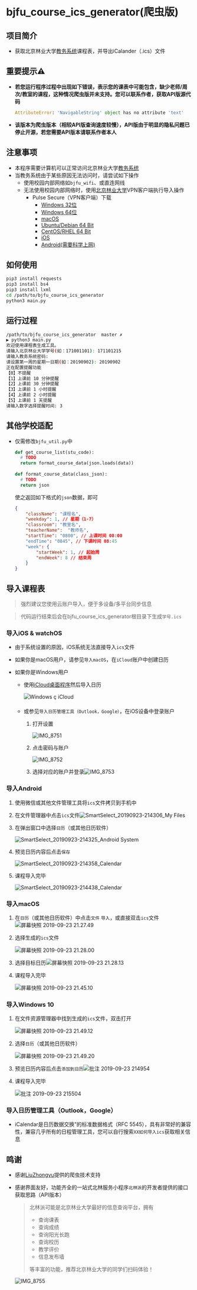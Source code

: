 # bjfu_course_ics_generator(爬虫版)

## 项目简介

* 获取北京林业大学[教务系统](http://newjwxt.bjfu.edu.cn/)课程表，并导出iCalander（.ics）文件

## 重要提示⚠️
* **若您运行程序过程中出现如下错误，表示您的课表中可能包含，缺少老师/周次/教室的课程，这种情况爬虫版并未支持。您可以联系作者，获取API版源代码**
    ```python
    AttributeError: 'NavigableString' object has no attribute 'text'
    ```
* **该版本为爬虫版本（相较API版查询速度较慢），API版由于明显的隐私问题已停止开源，若您需要API版本请联系作者本人**

## 注意事项

* 本程序需要计算机可以正常访问北京林业大学[教务系统](http://newjwxt.bjfu.edu.cn/)
* 当教务系统由于某些原因无法访问时，请尝试如下操作
  * 使用校园内部网络如`bjfu_wifi`、或直连网线
  * 无法使用校园内部网络时，使用[北京林业大学](http://vpn.bjfu.edu.cn/)VPN客户端执行导入操作
    * Pulse Secure（VPN客户端）下载
      * [Windows 32位](http://trial.pulsesecure.net/clients/ps-pulse-win-9.0r4.0-b1731-32bitinstaller.msi)
      * [Windows 64位](http://trial.pulsesecure.net/clients/ps-pulse-win-9.0r4.0-b1731-64bitinstaller.msi)
      * [macOS](http://trial.pulsesecure.net/clients/ps-pulse-mac-9.0r4.0-b1731-installer.dmg)
      * [Ubuntu/Debian 64 Bit](http://trial.pulsesecure.net/clients/ps-pulse-linux-9.0r4.0-b943-ubuntu-debian-64-bit-installer.deb)
      * [CentOS/RHEL 64 Bit](http://trial.pulsesecure.net/clients/ps-pulse-linux-9.0r4.0-b943-centos-rhel-64-bit-installer.rpm) 
      * [iOS](https://itunes.apple.com/app/pulse-secure/id945832041)
      * [Android(需要科学上网)](https://play.google.com/store/apps/details?id=net.pulsesecure.pulsesecure&hl=en)


## 如何使用

```bash
pip3 install requests
pip3 install bs4
pip3 install lxml
cd /path/to/bjfu_course_ics_generator
python3 main.py
```

## 运行过程

```bash
/path/to/bjfu_course_ics_generator  master ✗                                                                                      
▶ python3 main.py 
欢迎使用课程表生成工具。
请输入北京林业大学学号(如：171001101): 171101215
请输入教务系统密码: 
请设置第一周的星期一日期(如：20190902): 20190902
正在配置提醒功能
【0】不提醒
【1】上课前 10 分钟提醒
【2】上课前 30 分钟提醒
【3】上课前 1 小时提醒
【4】上课前 2 小时提醒
【5】上课前 1 天提醒
请输入数字选择提醒时间: 3
```

## 其他学校适配

* 仅需修改`bjfu_util.py`中

  ```python
  def get_course_list(stu_code):
    # TODO
    return format_course_data(json.loads(data))
    
  def format_course_data(class_json):
    # TODO
    return json
  ```

  使之返回如下格式的`json`数据，即可

  ```json
  {
      "className": "课程名",
      "weekday": 1, // 星期（1-7）
      "classroom": "教室名",
      "teacherName":  "教师名",
      "startTime": "0800", // 上课时间 08:00
      "endTime": "0845", // 下课时间 08:45
      "week": {
          "startWeek": 1, // 起始周
          "endWeek": 8 // 结束周
      }
  }
  ```

## 导入课程表

> 强烈建议您使用云账户导入，便于多设备/多平台同步信息

> 代码运行结束后会在bjfu_course_ics_generator根目录下生成`学号.ics`

### 导入iOS & watchOS

- 由于系统设置的原因，iOS系统无法直接导入`ics`文件

- 如果你是macOS用户，请参见`导入macOS`，在`iCloud`账户中创建日历

- 如果你是Windows用户

  - 使用[iCloud桌面程序](https://support.apple.com/zh-cn/HT204283)然后导入日历

    ![Windows ç iCloud](https://tva1.sinaimg.cn/large/006y8mN6ly1g79uq4wkfmj30rs0ik78y.jpg)

  - 或参见`导入日历管理工具（Outlook，Google）`，在iOS设备中登录账户

    1. 打开设置

       ![IMG_8751](https://tva1.sinaimg.cn/large/006y8mN6ly1g79ukj8c89j30u01szdrm.jpg)

    2. 点击密码与账户
  
       ![IMG_8752](https://tva1.sinaimg.cn/large/006y8mN6ly1g79ukwcdzjj30u01szalk.jpg)
  
    3. 选择对应的账户并登录![IMG_8753](https://tva1.sinaimg.cn/large/006y8mN6ly1g79uld55hzj30u01sz7hg.jpg)

### 导入Android

1. 使用微信或其他文件管理工具将`ics`文件拷贝到手机中
2. 在文件管理器中点击`ics`文件![SmartSelect_20190923-214306_My Files](https://tva1.sinaimg.cn/large/006y8mN6ly1g79scicujsj313x0c2myb.jpg)

3. 在弹出窗口中选择`日历`（或其他日历软件）

   ![SmartSelect_20190923-214325_Android System](https://tva1.sinaimg.cn/large/006y8mN6ly1g79sd2d86aj31400sy0vz.jpg)

4. 预览日历内容后点击`保存`

   ![SmartSelect_20190923-214358_Calendar](https://tva1.sinaimg.cn/large/006y8mN6ly1g79sdr9b4vj31400ri76y.jpg)

5. 课程导入完毕

   ![SmartSelect_20190923-214438_Calendar](https://tva1.sinaimg.cn/large/006y8mN6ly1g79se0ogjdj30u01fltl0.jpg)

### 导入macOS

1. 在`日历`（或其他日历软件）中点击`文件` `导入`，或直接双击`ics`文件![屏幕快照 2019-09-23 21.27.49](https://tva1.sinaimg.cn/large/006y8mN6ly1g79ruwcdgpj31eb0u0qq5.jpg)

2. 选择生成的`ics`文件

   ![屏幕快照 2019-09-23 21.28.00](https://tva1.sinaimg.cn/large/006y8mN6ly1g79rw4gk8yj31ct0u0qhj.jpg)

3. 选择目标日历![屏幕快照 2019-09-23 21.28.13](https://tva1.sinaimg.cn/large/006y8mN6ly1g79rwlpxptj30vu0fiaf4.jpg)

4. 课程导入完毕

   ![屏幕快照 2019-09-23 21.45.10](https://tva1.sinaimg.cn/large/006y8mN6ly1g79sc1jq9rj315u0u04qp.jpg)

### 导入Windows 10

1. 在文件资源管理器中找到生成的`ics`文件，双击打开

   ![屏幕快照 2019-09-23 21.49.12](https://tva1.sinaimg.cn/large/006y8mN6ly1g79shyhoqjj30om08kq3n.jpg)

2. 选择`日历`（或其他日历软件）

   ![屏幕快照 2019-09-23 21.49.20](https://tva1.sinaimg.cn/large/006y8mN6ly1g79sk4r2uvj30li0t940j.jpg)

3. 预览日历内容后点击`添加到日历`![批注 2019-09-23 214954](https://tva1.sinaimg.cn/large/006y8mN6ly1g79spw42abj312n0u04bw.jpg)

4. 课程导入完毕

   ![批注 2019-09-23 215504](https://tva1.sinaimg.cn/large/006y8mN6ly1g79sptq7bnj312n0u04bw.jpg)

### 导入日历管理工具（Outlook，Google）

* iCalendar是日历数据交换”的标准数据格式（RFC 5545），具有非常好的兼容性，兼容几乎所有的日程管理工具，您可以自行搜索`XX如何导入ics`获取相关信息

## 鸣谢

* 感谢[LiuZhongyu](https://github.com/qaqslzy)提供的爬虫技术支持
* 感谢界面友好，功能齐全的一站式北林服务小程序`北林派`的开发者提供的接口获取思路（API版本）

  >北林派可能是北京林业大学最好的信息查询平台，拥有
  >
  >* 查询课表
  >* 查询成绩
  >* 查询阳光长跑
  >* 查询校历
  >* 教学评价
  >* 信息发布墙
  >
  >等丰富的功能，推荐北京林业大学的同学们扫码体验！

  

  ![IMG_8755](https://tva1.sinaimg.cn/large/006y8mN6ly1g79ussz6ugj30u00u0adi.jpg)

